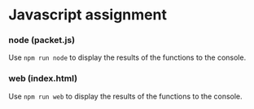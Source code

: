 # Javascript assignment

### node (packet.js)

Use `npm run node` to display the results of the functions to the console.

### web (index.html)

Use `npm run web` to display the results of the functions to the console.
